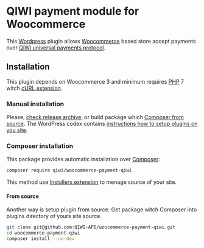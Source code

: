# QIWI payment module for Woocommerce

This [Wordpress](https://wordpress.org/) plugin allows [Woocommerce](https://wordpress.org/plugins/woocommerce/) based store accept payments over [QIWI universal payments protocol](https://developer.qiwi.com/en/bill-payments/).

## Installation

This plugin depends on Woocommerce 3 and minimum requires [PHP](https://php.net/) 7 witch [cURL extension](https://secure.php.net/manual/en/book.curl.php).

### Manual installation

Please, [check release archive](https://github.com/QIWI-API/woocommerce-payment-qiwi/releases), or build package which [Composer from source](#from-source).
The WordPress codex contains [instructions how to setup plugins on you site](https://codex.wordpress.org/Managing_Plugins#Manual_Plugin_Installation).

### Composer installation

This package provides automatic installation over [Composer](https://getcomposer.org/): 

```bash
composer require qiwi/woocommerce-payment-qiwi
```

This method use [Installers extension](http://composer.github.io/installers/) to menage source of your site.

#### From source

Another way is setup plugin from source.
Get package witch Composer into plugins directory of yours site source.

```bash
git clone git@github.com:QIWI-API/woocommerce-payment-qiwi.git
cd woocommerce-payment-qiwi
composer install --no-dev
``` 
